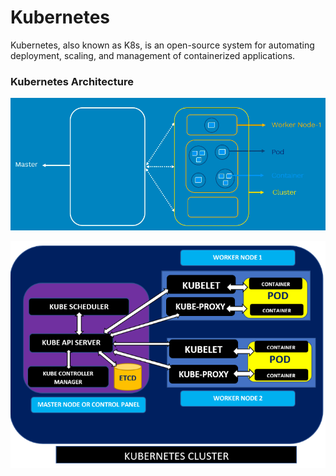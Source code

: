 # Kubernetes


Kubernetes, also known as K8s, is an open-source system for automating deployment, scaling, and management of containerized applications.

### Kubernetes Architecture

![Screenshot](k8s_1.png)

![Screenshot](K8SArchitecture.png)

